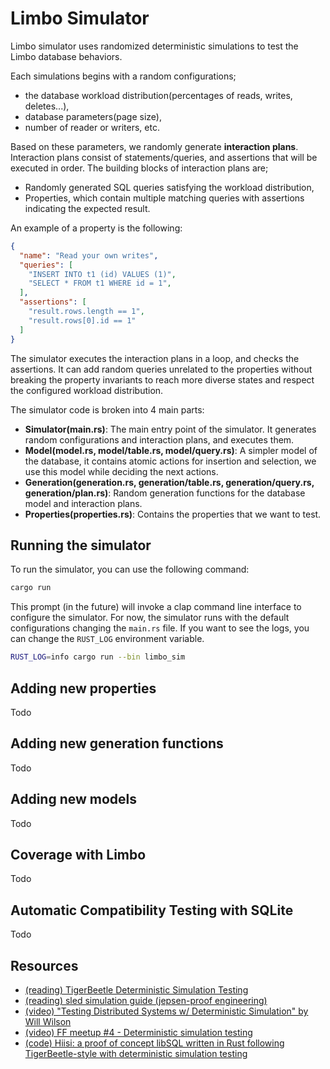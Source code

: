 # Limbo Simulator

Limbo simulator uses randomized deterministic simulations to test the Limbo database behaviors.

Each simulations begins with a random configurations;

- the database workload distribution(percentages of reads, writes, deletes...),
- database parameters(page size),
- number of reader or writers, etc.

Based on these parameters, we randomly generate **interaction plans**. Interaction plans consist of statements/queries, and assertions that will be executed in order. The building blocks of interaction plans are;

- Randomly generated SQL queries satisfying the workload distribution,
- Properties, which contain multiple matching queries with assertions indicating the expected result.

An example of a property is the following:

```json
{
  "name": "Read your own writes",
  "queries": [
    "INSERT INTO t1 (id) VALUES (1)",
    "SELECT * FROM t1 WHERE id = 1",
  ],
  "assertions": [
    "result.rows.length == 1",
    "result.rows[0].id == 1"
  ]
}
```

The simulator executes the interaction plans in a loop, and checks the assertions. It can add random queries unrelated to the properties without
breaking the property invariants to reach more diverse states and respect the configured workload distribution.

The simulator code is broken into 4 main parts:

- **Simulator(main.rs)**: The main entry point of the simulator. It generates random configurations and interaction plans, and executes them.
- **Model(model.rs, model/table.rs, model/query.rs)**: A simpler model of the database, it contains atomic actions for insertion and selection, we use this model while deciding the next actions.
- **Generation(generation.rs, generation/table.rs, generation/query.rs, generation/plan.rs)**: Random generation functions for the database model and interaction plans.
- **Properties(properties.rs)**: Contains the properties that we want to test.

## Running the simulator

To run the simulator, you can use the following command:

```bash
cargo run
```

This prompt (in the future) will invoke a clap command line interface to configure the simulator. For now, the simulator runs with the default configurations changing the `main.rs` file. If you want to see the logs, you can change the `RUST_LOG` environment variable.

```bash
RUST_LOG=info cargo run --bin limbo_sim
```

## Adding new properties

Todo

## Adding new generation functions

Todo

## Adding new models

Todo

## Coverage with Limbo

Todo

## Automatic Compatibility Testing with SQLite

Todo

## Resources
- [(reading) TigerBeetle Deterministic Simulation Testing](https://docs.tigerbeetle.com/about/vopr/)
- [(reading) sled simulation guide (jepsen-proof engineering)](https://sled.rs/simulation.html)
- [(video) "Testing Distributed Systems w/ Deterministic Simulation" by Will Wilson](https://www.youtube.com/watch?v=4fFDFbi3toc)
- [(video) FF meetup #4 - Deterministic simulation testing](https://www.youtube.com/live/29Vz5wkoUR8)
- [(code) Hiisi: a proof of concept libSQL written in Rust following TigerBeetle-style with deterministic simulation testing](https://github.com/penberg/hiisi)
